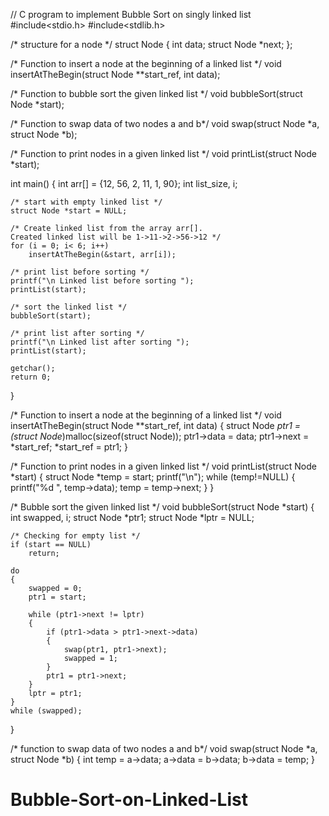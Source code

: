 // C program to implement Bubble Sort on singly linked list 
#include<stdio.h> 
#include<stdlib.h> 

/* structure for a node */
struct Node 
{ 
	int data; 
	struct Node *next; 
}; 

/* Function to insert a node at the beginning of a linked list */
void insertAtTheBegin(struct Node **start_ref, int data); 

/* Function to bubble sort the given linked list */
void bubbleSort(struct Node *start); 

/* Function to swap data of two nodes a and b*/
void swap(struct Node *a, struct Node *b); 

/* Function to print nodes in a given linked list */
void printList(struct Node *start); 

int main() 
{ 
	int arr[] = {12, 56, 2, 11, 1, 90}; 
	int list_size, i; 

	/* start with empty linked list */
	struct Node *start = NULL; 

	/* Create linked list from the array arr[]. 
	Created linked list will be 1->11->2->56->12 */
	for (i = 0; i< 6; i++) 
		insertAtTheBegin(&start, arr[i]); 

	/* print list before sorting */
	printf("\n Linked list before sorting "); 
	printList(start); 

	/* sort the linked list */
	bubbleSort(start); 

	/* print list after sorting */
	printf("\n Linked list after sorting "); 
	printList(start); 

	getchar(); 
	return 0; 
} 


/* Function to insert a node at the beginning of a linked list */
void insertAtTheBegin(struct Node **start_ref, int data) 
{ 
	struct Node *ptr1 = (struct Node*)malloc(sizeof(struct Node)); 
	ptr1->data = data; 
	ptr1->next = *start_ref; 
	*start_ref = ptr1; 
} 

/* Function to print nodes in a given linked list */
void printList(struct Node *start) 
{ 
	struct Node *temp = start; 
	printf("\n"); 
	while (temp!=NULL) 
	{ 
		printf("%d ", temp->data); 
		temp = temp->next; 
	} 
} 

/* Bubble sort the given linked list */
void bubbleSort(struct Node *start) 
{ 
	int swapped, i; 
	struct Node *ptr1; 
	struct Node *lptr = NULL; 

	/* Checking for empty list */
	if (start == NULL) 
		return; 

	do
	{ 
		swapped = 0; 
		ptr1 = start; 

		while (ptr1->next != lptr) 
		{ 
			if (ptr1->data > ptr1->next->data) 
			{ 
				swap(ptr1, ptr1->next); 
				swapped = 1; 
			} 
			ptr1 = ptr1->next; 
		} 
		lptr = ptr1; 
	} 
	while (swapped); 
} 

/* function to swap data of two nodes a and b*/
void swap(struct Node *a, struct Node *b) 
{ 
	int temp = a->data; 
	a->data = b->data; 
	b->data = temp; 
} 
# Bubble-Sort-on-Linked-List
